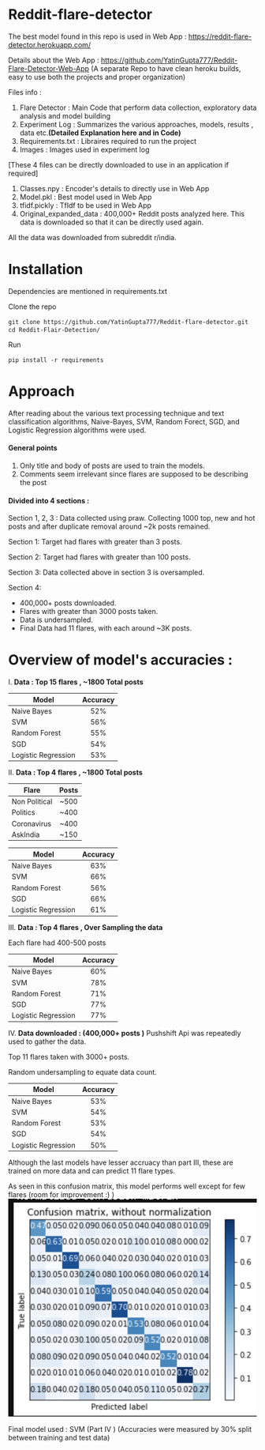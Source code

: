 # Reddit-flare-detector
 
The best model found in this repo is used in Web App : https://reddit-flare-detector.herokuapp.com/

Details about the Web App : https://github.com/YatinGupta777/Reddit-Flare-Detector-Web-App
(A separate Repo to have clean heroku builds, easy to use both the projects and proper organization)

Files info : 

1. Flare Detector : Main Code that perform data collection, exploratory data analysis and model building
2. Experiment Log : Summarizes the various approaches, models, results , data etc.**(Detailed Explanation here and in Code)**
3. Requirements.txt : Libraires required to run the project
4. Images : Images used in experiment log

[These 4 files can be directly downloaded to use in an application if required]

1. Classes.npy : Encoder's details to directly use in Web App
2. Model.pkl : Best model used in Web App
3. tfidf.pickly : TfIdf to be used in Web App
4. Original_expanded_data : 400,000+ Reddit posts analyzed here. This data is downloaded so that it can be directly used again.

All the data was downloaded from subreddit r/india.

# Installation

Dependencies are mentioned in requirements.txt

Clone the repo

```
git clone https://github.com/YatinGupta777/Reddit-flare-detector.git
cd Reddit-Flair-Detection/
```
Run
```
pip install -r requirements
```
# Approach

After reading about the various text processing technique and text classification algorithms, Naive-Bayes, SVM, Random Forect, SGD, and Logistic Regression algorithms were used.

#### General points
1. Only title and body of posts are used to train the models.
2. Comments seem irrelevant since flares are supposed to be describing the post

#### Divided into 4 sections :

Section 1, 2, 3 : Data collected using praw. Collecting 1000 top, new and hot posts and after duplicate removal around ~2k posts remained.

Section 1: Target had flares with greater than 3 posts.

Section 2: Target had flares with greater than 100 posts.

Section 3: Data collected above in section 3 is oversampled.

Section 4: 
  * 400,000+ posts downloaded. 
  * Flares with greater than 3000 posts taken. 
  * Data is undersampled. 
  * Final Data had 11 flares, with each around ~3K posts.

# Overview of model's accuracies :

I. **Data : Top 15 flares , ~1800 Total posts** 

| Model        | Accuracy       | 
| ------------- |:-------------:| 
| Naive Bayes     | 52% | 
| SVM      | 56%      |   
| Random Forest | 55%      |    
| SGD | 54%     |    
| Logistic Regression | 53%     |    

II. **Data : Top 4 flares , ~1800 Total posts** 

| Flare        | Posts       | 
| ------------- |:-------------:| 
| Non Political     | ~500 | 
| Politics      | ~400     |   
| Coronavirus | ~400     |    
| AskIndia | ~150     |    

| Model        | Accuracy       | 
| ------------- |:-------------:| 
| Naive Bayes     | 63% | 
| SVM      | 66%      |   
| Random Forest | 56%      |    
| SGD | 66%     |    
| Logistic Regression | 61%     |   

III. **Data : Top 4 flares , Over Sampling the data** 

Each flare had 400-500 posts

| Model        | Accuracy       | 
| ------------- |:-------------:| 
| Naive Bayes     | 60% | 
| SVM      | 78%      |   
| Random Forest | 71%      |    
| SGD | 77%     |    
| Logistic Regression | 77%     |   

IV. **Data downloaded : (400,000+ posts )**
Pushshift Api was repeatedly used to gather the data.

Top 11 flares taken with 3000+ posts.

Random undersampling to equate data count.

| Model        | Accuracy       | 
| ------------- |:-------------:| 
| Naive Bayes     | 53% | 
| SVM      | 54%      |   
| Random Forest |  53%   |    
| SGD | 54%     |    
| Logistic Regression | 50%  |   

Although the last models have lesser accruacy than part III, these are trained on more data and can predict 11 flare types.

As seen in this confusion matrix, this model performs well except for few flares (room for improvement :) )
![Confusion matrix](https://github.com/YatinGupta777/Reddit-flare-detector/blob/master/Images/cm3.png?raw=true)


Final model used : SVM (Part IV )
(Accuracies were measured by 30% split between training and test data)
